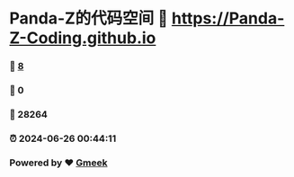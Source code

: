 # Panda-Z的代码空间 :link: https://Panda-Z-Coding.github.io 
### :page_facing_up: [8](https://Panda-Z-Coding.github.io/tag.html) 
### :speech_balloon: 0 
### :hibiscus: 28264 
### :alarm_clock: 2024-06-26 00:44:11 
### Powered by :heart: [Gmeek](https://github.com/Meekdai/Gmeek)
